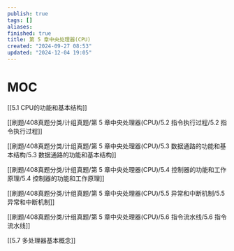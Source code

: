 ```yaml
---
publish: true
tags: []
aliases: 
finished: true
title: 第 5 章中央处理器(CPU)
created: "2024-09-27 08:53"
updated: "2024-12-04 19:05"
---
```

# MOC

[[5.1 CPU的功能和基本结构]]

[[刷题/408真题分类/计组真题/第 5 章中央处理器(CPU)/5.2 指令执行过程/5.2 指令执行过程]]

[[刷题/408真题分类/计组真题/第 5 章中央处理器(CPU)/5.3 数据通路的功能和基本结构/5.3 数据通路的功能和基本结构]]

[[刷题/408真题分类/计组真题/第 5 章中央处理器(CPU)/5.4 控制器的功能和工作原理/5.4 控制器的功能和工作原理]]

[[刷题/408真题分类/计组真题/第 5 章中央处理器(CPU)/5.5 异常和中断机制/5.5 异常和中断机制]]

[[刷题/408真题分类/计组真题/第 5 章中央处理器(CPU)/5.6 指令流水线/5.6 指令流水线]]

[[5.7 多处理器基本概念]]